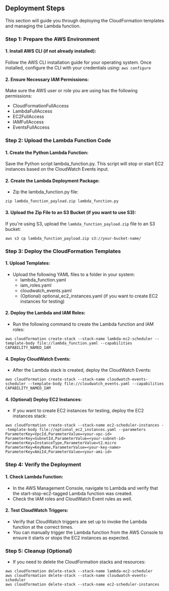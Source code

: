 ## Deployment Steps
This section will guide you through deploying the CloudFormation templates and managing the Lambda function.

### Step 1: Prepare the AWS Environment
#### 1. Install AWS CLI (if not already installed):

Follow the AWS CLI installation guide for your operating system.
Once installed, configure the CLI with your credentials using:
`aws configure`

#### 2. Ensure Necessary IAM Permissions:

Make sure the AWS user or role you are using has the following permissions:
- CloudFormationFullAccess
- LambdaFullAccess
- EC2FullAccess
- IAMFullAccess
- EventsFullAccess

### Step 2: Upload the Lambda Function Code
#### 1. Create the Python Lambda Function:

Save the Python script lambda_function.py. This script will stop or start EC2 instances based on the CloudWatch Events input.

#### 2. Create the Lambda Deployment Package:

- Zip the lambda_function.py file:
```
zip lambda_function_payload.zip lambda_function.py
```
#### 3. Upload the Zip File to an S3 Bucket (if you want to use S3):

If you're using S3, upload the `lambda_function_payload.zip` file to an S3 bucket:
```
aws s3 cp lambda_function_payload.zip s3://your-bucket-name/
```
### Step 3: Deploy the CloudFormation Templates
#### 1. Upload Templates:

- Upload the following YAML files to a folder in your system:
  - lambda_function.yaml
  - iam_roles.yaml
  - cloudwatch_events.yaml
  - (Optional) optional_ec2_instances.yaml (if you want to create EC2 instances for testing)
#### 2. Deploy the Lambda and IAM Roles:

- Run the following command to create the Lambda function and IAM roles:
```
aws cloudformation create-stack --stack-name lambda-ec2-scheduler --template-body file://lambda_function.yaml --capabilities CAPABILITY_NAMED_IAM
```
#### 4. Deploy CloudWatch Events:

- After the Lambda stack is created, deploy the CloudWatch Events:
```
aws cloudformation create-stack --stack-name cloudwatch-events-scheduler --template-body file://cloudwatch_events.yaml --capabilities CAPABILITY_NAMED_IAM
```
#### 4. (Optional) Deploy EC2 Instances:
- If you want to create EC2 instances for testing, deploy the EC2 instances stack:
```
aws cloudformation create-stack --stack-name ec2-scheduler-instances --template-body file://optional_ec2_instances.yaml --parameters ParameterKey=VpcId,ParameterValue=<your-vpc-id> ParameterKey=SubnetId,ParameterValue=<your-subnet-id> ParameterKey=InstanceType,ParameterValue=t2.micro ParameterKey=KeyName,ParameterValue=<your-key-name> ParameterKey=AmiId,ParameterValue=<your-ami-id>
```
### Step 4: Verify the Deployment
#### 1. Check Lambda Function:

- In the AWS Management Console, navigate to Lambda and verify that the start-stop-ec2-tagged Lambda function was created.
- Check the IAM roles and CloudWatch Event rules as well.
#### 2. Test CloudWatch Triggers:

- Verify that CloudWatch triggers are set up to invoke the Lambda function at the correct times.
- You can manually trigger the Lambda function from the AWS Console to ensure it starts or stops the EC2 instances as expected.
### Step 5: Cleanup (Optional)
- If you need to delete the CloudFormation stacks and resources:
```
aws cloudformation delete-stack --stack-name lambda-ec2-scheduler
aws cloudformation delete-stack --stack-name cloudwatch-events-scheduler
aws cloudformation delete-stack --stack-name ec2-scheduler-instances
```
